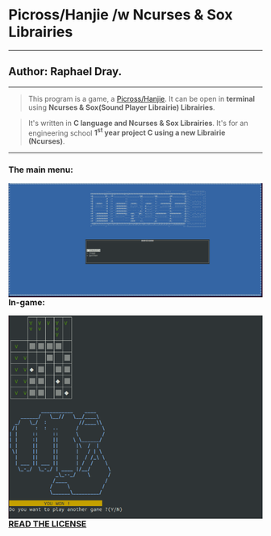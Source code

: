 # Picross/Hanjie /w Ncurses & Sox Librairies
---
## Author: Raphael Dray.
---
> This program is a game, a [Picross/Hanjie](https://fr.wikipedia.org/wiki/Picross).
> It can be open in **terminal** using **Ncurses & Sox(Sound Player Librairie) Librairies**.


> It's written in __C language and Ncurses & Sox Librairies__.
> It's for an engineering school **1<sup>st</sup> year project C using a new Librairie (Ncurses)**.


---
### The main menu:
<img src="./MainMenu.png"
	 alt="Main Menu"
	 style="float: left; margin-right: 10px;" />


### In-game:
<img src="./InGame.png"
	 alt="In-Game"
	 style="float: left; margin-right: 10px;" />

### [READ THE LICENSE](https://github.com/MrrRaph/Picross/blob/master/LICENSE.md)
